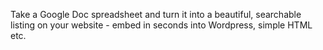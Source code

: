 Take a Google Doc spreadsheet and turn it into a beautiful, searchable listing
on your website - embed in seconds into Wordpress, simple HTML etc.

